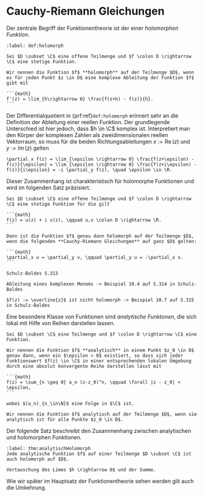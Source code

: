 # Cauchy-Riemann Gleichungen

Der zentrale Begriff der Funktionentheorie ist der einer *holomorphen Funktion*.

````{prf:definition} Holomorphe Funktion
:label: def:holomorph

Sei $D \subset \C$ eine offene Teilmenge und $f \colon D \rightarrow \C$ eine stetige Funktion.

Wir nennen die Funktion $f$ **holomorph** auf der Teilmenge $D$, wenn es für jeden Punkt $z \in D$ eine komplexe Ableitung der Funktion $f$ gibt mit

```{math}
f'(z) = \lim_{h\rightarrow 0} \frac{f(z+h) - f(z)}{h}.
```

````

Der Differentialquotient in {prf:ref}`def:holomorph` erinnert sehr an die Definition der Ableitung einer reellen Funktion.
Der grundlegende Unterschied ist hier jedoch, dass $h \in \C$ komplex ist.
Interpretiert man den Körper der komplexen Zahlen als zweidimensionalen reellen Vektorraum, so muss für die beiden Richtungsableitungen $x := \operatorname{Re}(z)$ und $y := \operatorname{Im}(z)$ gelten

```{math}
\partial_x f(z) = \lim_{\epsilon \rightarrow 0} \frac{f(z+\epsilon) - f(z)}{\epsilon} = \lim_{\epsilon \rightarrow 0} \frac{f(z+i\epsilon) - f(z)}{i\epsilon} = -i \partial_y f(z), \quad \epsilon \in \R.
```

Dieser Zusammenhang ist charakteristisch für holomorphe Funktionen und wird im folgenden Satz präzisiert.

````{prf:theorem} Cauchy-Riemann Gleichungen
Sei $D \subset \C$ eine offene Teilmenge und $f \colon D \rightarrow \C$ eine stetige Funktion für die gilt

```{math}
f(z) = u(z) + i v(z), \qquad u,v \colon D \rightarrow \R.
```

Dann ist die Funktion $f$ genau dann holomorph auf der Teilmenge $D$, wenn die folgenden **Cauchy-Riemann Gleichungen** auf ganz $D$ gelten:

```{math}
\partial_x u = \partial_y v, \qquad \partial_y u = -\partial_x v.
```

````

````{prf:proof}
Schulz-Baldes S.313
````

````{prf:example} Holomorphe Funktionen
Ableitung eines komplexen Monoms -> Beispiel 10.4 auf S.314 in Schulz-Baldes

$f(z) := \overline{z}$ ist nicht holomorph -> Beispiel 10.7 auf S.315 in Schulz-Baldes
````

Eine besondere Klasse von Funktionen sind *analytische Funktonen*, die sich lokal mit Hilfe von Reihen darstellen lassen.

````{prf:definition} Analytische Funktion
Sei $D \subset \C$ eine Teilmenge und $f \colon D \rightarrow \C$ eine Funktion.

Wir nennen die Funktion $f$ **analytisch** in einem Punkt $z_0 \in D$ genau dann, wenn ein $\epsilon > 0$ existiert, so dass sich jeder Funktionswert $f(z) \in \C$ in einer entsprechenden lokalen Umgebung durch eine absolut konvergente Reihe darstellen lässt mit 

```{math}
f(z) = \sum_{n \geq 0} a_n (z-z_0)^n, \qquad \forall |z - z_0| < \epsilon,
```

wobei $(a_n)_{n_\in\N}$ eine Folge in $\C$ ist.

Wir nennen die Funktion $f$ analytisch auf der Teilmenge $D$, wenn sie analytisch ist für alle Punkte $z_0 \in D$.

````

Der folgende Satz beschreibt den Zusammenhang zwischen analytischen und holomorphen Funktionen.

````{prf:theorem}
:label: thm:analytischHolomorph
Jede analytische Funktion $f$ auf einer Teilmenge $D \subset \C$ ist auch holomorph auf $D$.
````

````{prf:proof}
Vertauschung des Limes $h \rightarrow 0$ und der Summe.
````

Wie wir später im Hauptsatz der Funktionentheorie sehen werden gilt auch die Umkehrung.